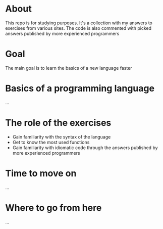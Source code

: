 # **About**
This repo is for studying purposes. It's a collection with my answers to exercises from various sites. The code is also commented with picked answers published by more experienced programmers 

# **Goal**
The main goal is to learn the basics of a new language faster

# **Basics of a programming language**
...
# **The role of the exercises**
- Gain familiarity with the syntax of the language 
- Get to know the most used functions
- Gain familiarity with idiomatic code through the answers published by more experienced programmers

# **Time to move on**
...

# **Where to go from here**
...